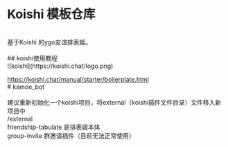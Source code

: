# Koishi 模板仓库  <br>
  <br>
基于Koishi 的ygo友谊排表姬。  <br>
  <br>
## koishi使用教程  <br>
![koishi](https://koishi.chat/logo.png)  <br>
  
<https://koishi.chat/manual/starter/boilerplate.html>  <br>
#   k a m o e _ b o t  <br>
  <br>
建议重新初始化一个koishi项目，将external（koishi插件文件目录）文件移入新项目中  
  /external  
  friendship-tabulate 是排表姬本体  
  group-invite 群邀请插件（目前无法正常使用）  
 
 
